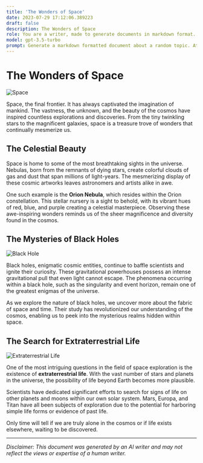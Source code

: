 ```yaml
---
title: 'The Wonders of Space'
date: 2023-07-29 17:12:06.389223
draft: false
description: The Wonders of Space
role: You are a writer, made to generate documents in markdown format. It is very important that all of the documents you generate are in valid markdown format.
model: gpt-3.5-turbo
prompt: Generate a markdown formatted document about a random topic. At the bottom, include a disclaimer explaining that the document was generated by you. The first line of the document should be the title. Make sure that the entire document is in proper markdown format, using a mix of various tags to make the document visually appealing.
---
```


# The Wonders of Space

![Space](https://images.unsplash.com/photo-1490457843368-23d520e7de8c?ixlib=rb-1.2.1&auto=format&fit=crop&w=1350&q=80)

Space, the final frontier. It has always captivated the imagination of mankind. The vastness, the unknown, and the beauty of the cosmos have inspired countless explorations and discoveries. From the tiny twinkling stars to the magnificent galaxies, space is a treasure trove of wonders that continually mesmerize us.

## The Celestial Beauty

Space is home to some of the most breathtaking sights in the universe. Nebulas, born from the remnants of dying stars, create colorful clouds of gas and dust that span millions of light-years. The mesmerizing display of these cosmic artworks leaves astronomers and artists alike in awe.

One such example is the **Orion Nebula**, which resides within the Orion constellation. This stellar nursery is a sight to behold, with its vibrant hues of red, blue, and purple creating a celestial masterpiece. Observing these awe-inspiring wonders reminds us of the sheer magnificence and diversity found in the cosmos.

## The Mysteries of Black Holes

![Black Hole](https://images.unsplash.com/photo-1554774857-21e87b4c40d0?ixlib=rb-1.2.1&auto=format&fit=crop&w=1500&q=80)

Black holes, enigmatic cosmic entities, continue to baffle scientists and ignite their curiosity. These gravitational powerhouses possess an intense gravitational pull that even light cannot escape. The phenomena occurring within a black hole, such as the singularity and event horizon, remain one of the greatest enigmas of the universe.

As we explore the nature of black holes, we uncover more about the fabric of space and time. Their study has revolutionized our understanding of the cosmos, enabling us to peek into the mysterious realms hidden within space.

## The Search for Extraterrestrial Life

![Extraterrestrial Life](https://images.unsplash.com/photo-1560807707-3a128bb6c5d1?ixlib=rb-1.2.1&auto=format&fit=crop&w=1350&q=80)

One of the most intriguing questions in the field of space exploration is the existence of **extraterrestrial life**. With the vast number of stars and planets in the universe, the possibility of life beyond Earth becomes more plausible.

Scientists have dedicated significant efforts to search for signs of life on other planets and moons within our own solar system. Mars, Europa, and Titan have all been subjects of exploration due to the potential for harboring simple life forms or evidence of past life.

Only time will tell if we are truly alone in the cosmos or if life exists elsewhere, waiting to be discovered.

---

*Disclaimer: This document was generated by an AI writer and may not reflect the views or expertise of a human writer.*

